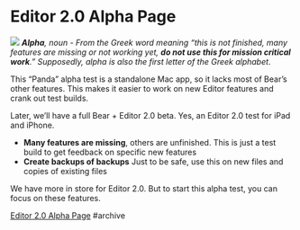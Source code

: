 # Editor 2.0 Alpha Page
![](Editor%202.0%20Alpha%20Page/card.jpg)
***Alpha**, noun - From the Greek word meaning “this is not finished, many features are missing or not working yet, **do not use this for mission critical work**.” Supposedly, alpha is also the first letter of the Greek alphabet*.

This “Panda” alpha test is a standalone Mac app, so it lacks most of Bear’s other features. This makes it easier to work on new Editor features and crank out test builds.

Later, we’ll have a full Bear + Editor 2.0 beta. Yes, an Editor 2.0 test for iPad and iPhone.

* **Many features are missing**, others are unfinished. This is just a test build to get feedback on specific new features
* **Create backups of backups** Just to be safe, use this on new files and copies of existing files

We have more in store for Editor 2.0. But to start this alpha test, you can focus on these features.

[Editor 2.0 Alpha Page](https://bear.app/alpha/)
#archive